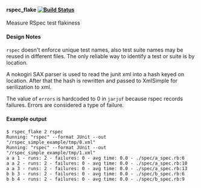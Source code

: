 #### rspec_flake [![Build Status](https://travis-ci.org/bootstraponline/rspec_flake.svg?branch=master)](https://travis-ci.org/bootstraponline/rspec_flake)

Measure RSpec test flakiness

#### Design Notes

`rspec` doesn't enforce unique test names, also test suite names may be reused
in different files. The only reliable way to identify a test or suite is by
location.

A nokogiri SAX parser is used to read the junit xml into a hash keyed on
location. After that the hash is rewritten and passed to XmlSimple for
serilization to xml.

The value of `errors` is hardcoded to 0 in `jarjuf` because rspec records
failures. Errors are considered a type of failure.

#### Example output

```
$ rspec_flake 2 rspec
Running: "rspec" --format JUnit --out "/rspec_simple_example/tmp/0.xml"
Running: "rspec" --format JUnit --out "/rspec_simple_example/tmp/1.xml"
a a 1 - runs: 2 - failures: 0 - avg time: 0.0 - ./spec/a_spec.rb:6
a a 2 - runs: 2 - failures: 0 - avg time: 0.0 - ./spec/a_spec.rb:10
a a 3 - runs: 2 - failures: 0 - avg time: 0.0 - ./spec/a_spec.rb:13
b b 3 - runs: 2 - failures: 0 - avg time: 0.0 - ./spec/b_spec.rb:6
b b 4 - runs: 2 - failures: 0 - avg time: 0.0 - ./spec/b_spec.rb:9
```
